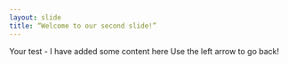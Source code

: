 ```yaml
---
layout: slide
title: “Welcome to our second slide!”
---
```

Your test - I have added some content here
Use the left arrow to go back!
